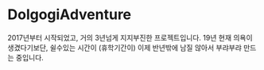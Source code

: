 # DolgogiAdventure

2017년부터 시작되었고, 거의 3년넘게 지지부진한 프로젝트입니다. 
19년 현재 의욕이 생겼다기보단, 쉴수있는 시간이 (휴학기간이) 이제 반년밖에 남질 않아서 부랴부랴 만드는 중입니다.
